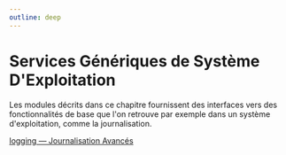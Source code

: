 ```yaml
---
outline: deep
---
```


# Services Génériques de Système D'Exploitation

Les modules décrits dans ce chapitre fournissent des interfaces vers des fonctionnalités de base que l'on retrouve par exemple dans un système d'exploitation, comme la journalisation.

[logging — Journalisation Avancés](logging)